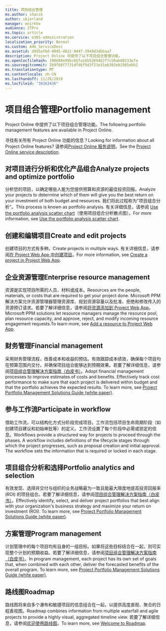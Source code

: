 ```yaml
---
title: 项目组合管理
ms.author: sharik
author: skjerland
manager: mnirkhe
audience: ITPro
ms.topic: article
ms.service: o365-administration
localization_priority: Normal
ms.custom: Adm_ServiceDesc
ms.assetid: d9d5afbd-4045-4821-9d47-3949d3dbbaa7
description: Project Online 中提供了以下项目组合管理功能。
ms.openlocfilehash: 190680e99bc65fa16b5269462f7c50abd8233efa
ms.sourcegitcommit: 2b9f68f7731dfd6f9d3f33e31e6303e81985ebb2
ms.translationtype: MT
ms.contentlocale: zh-CN
ms.lasthandoff: 11/26/2019
ms.locfileid: "39263436"
---
```

# <a name="portfolio-management"></a><span data-ttu-id="fafb5-103">项目组合管理</span><span class="sxs-lookup"><span data-stu-id="fafb5-103">Portfolio management</span></span>

<span data-ttu-id="fafb5-104">Project Online 中提供了以下项目组合管理功能。</span><span class="sxs-lookup"><span data-stu-id="fafb5-104">The following portfolio management features are available in Project Online.</span></span>
  
<span data-ttu-id="fafb5-105">寻找有关所有 Project Online 功能的信息？</span><span class="sxs-lookup"><span data-stu-id="fafb5-105">Looking for information about all Project Online features?</span></span> <span data-ttu-id="fafb5-106">请参阅[Project Online 服务说明](project-online-service-description.md)。</span><span class="sxs-lookup"><span data-stu-id="fafb5-106">See the [Project Online service description](project-online-service-description.md).</span></span>
  
## <a name="analyze-projects-and-optimize-portfolio"></a><span data-ttu-id="fafb5-107">对项目进行分析和优化产品组合</span><span class="sxs-lookup"><span data-stu-id="fafb5-107">Analyze projects and optimize portfolio</span></span>

<span data-ttu-id="fafb5-108">分析您的项目，以确定哪些人能为您提供预算和资源的最佳投资回报。</span><span class="sxs-lookup"><span data-stu-id="fafb5-108">Analyze your projects to determine which of them will give you the best return on your investment of both budget and resources.</span></span> <span data-ttu-id="fafb5-109">我们将此过程称为"项目组合分析"。</span><span class="sxs-lookup"><span data-stu-id="fafb5-109">This process is known as portfolio analysis.</span></span> <span data-ttu-id="fafb5-110">有关详细信息，请参阅 [Use the portfolio analysis scatter chart](https://go.microsoft.com/fwlink/?LinkID=823665&amp;clcid=0x409)（使用项目组合分析散点图）。</span><span class="sxs-lookup"><span data-stu-id="fafb5-110">For more information, see [Use the portfolio analysis scatter chart](https://go.microsoft.com/fwlink/?LinkID=823665&amp;clcid=0x409).</span></span>
  
## <a name="create-and-edit-projects"></a><span data-ttu-id="fafb5-111">创建和编辑项目</span><span class="sxs-lookup"><span data-stu-id="fafb5-111">Create and edit projects</span></span>

<span data-ttu-id="fafb5-112">创建项目的方式有多种。</span><span class="sxs-lookup"><span data-stu-id="fafb5-112">Create projects in multiple ways.</span></span> <span data-ttu-id="fafb5-113">有关详细信息，请参阅[在 Project Web App 中创建项目](https://go.microsoft.com/fwlink/?LinkID=746895&amp;clcid=0x409)。</span><span class="sxs-lookup"><span data-stu-id="fafb5-113">For more information, see [Create a project in Project Web App](https://go.microsoft.com/fwlink/?LinkID=746895&amp;clcid=0x409).</span></span>
  
## <a name="enterprise-resource-management"></a><span data-ttu-id="fafb5-114">企业资源管理</span><span class="sxs-lookup"><span data-stu-id="fafb5-114">Enterprise resource management</span></span>

<span data-ttu-id="fafb5-115">资源是实现项目所需的人员、材料或成本。</span><span class="sxs-lookup"><span data-stu-id="fafb5-115">Resources are the people, materials, or costs that are required to get your project done.</span></span> <span data-ttu-id="fafb5-116">Microsoft PPM 解决方案允许资源管理器管理资源库、规划资源容量以及批准、拒绝和修改传入的资源预订请求。若要了解详细信息，请参阅[将资源添加到 Project Web App](https://go.microsoft.com/fwlink/p/?LinkId=271320)。</span><span class="sxs-lookup"><span data-stu-id="fafb5-116">Microsoft PPM solutions let resource managers manage the resource pool, plan resource capacity, and approve, reject, and modify incoming resource engagement requests.To learn more, see [Add a resource to Project Web App](https://go.microsoft.com/fwlink/p/?LinkId=271320).</span></span>
  
## <a name="financial-management"></a><span data-ttu-id="fafb5-117">财务管理</span><span class="sxs-lookup"><span data-stu-id="fafb5-117">Financial management</span></span>

<span data-ttu-id="fafb5-p105">采用财务管理流程，改善成本和收益的预估。有效跟踪成本绩效，确保每个项目均在预算范围内交付，并确保项目组合能够达到预期效果。若要了解详细信息，请参阅[项目组合管理解决方案指南（白皮书）](https://go.microsoft.com/fwlink/p/?LinkId=402633)。</span><span class="sxs-lookup"><span data-stu-id="fafb5-p105">Adopt financial management processes to improve estimates of costs and benefits. Effectively track cost performance to make sure that each project is delivered within budget and that the portfolio achieves the expected results. To learn more, see [Project Portfolio Management Solutions Guide (white paper)](https://go.microsoft.com/fwlink/p/?LinkId=402633).</span></span>
  
## <a name="participate-in-workflow"></a><span data-ttu-id="fafb5-121">参与工作流</span><span class="sxs-lookup"><span data-stu-id="fafb5-121">Participate in workflow</span></span>

<span data-ttu-id="fafb5-p106">借助工作流，可以结构化方式分阶段完成项目。工作流包括项目生命周期阶段（如创建项目建议和初始审批等）的定义。工作流设置了每个阶段中必需或锁定的信息。</span><span class="sxs-lookup"><span data-stu-id="fafb5-p106">Workflows provide a structured way for projects to proceed through the phases. A workflow includes definitions of the lifecycle stages through which the project progresses, such as proposal creation and initial approval. The workflow sets the information that is required or locked in each stage.</span></span>
  
## <a name="portfolio-analytics-and-selection"></a><span data-ttu-id="fafb5-125">项目组合分析和选择</span><span class="sxs-lookup"><span data-stu-id="fafb5-125">Portfolio analytics and selection</span></span>

<span data-ttu-id="fafb5-p107">有效发现、选择并交付与组织的业务战略最为一致且能最大限度地提高投资回报率 (ROI) 的项目组合。若要了解详细信息，请参阅[项目组合管理解决方案指南（白皮书）](https://go.microsoft.com/fwlink/p/?LinkId=402633)。</span><span class="sxs-lookup"><span data-stu-id="fafb5-p107">Effectively identify, select, and deliver project portfolios that best align with your organization's business strategy and maximize your return on investment (ROI). To learn more, see [Project Portfolio Management Solutions Guide (white paper)](https://go.microsoft.com/fwlink/p/?LinkId=402633).</span></span>
  
## <a name="program-management"></a><span data-ttu-id="fafb5-128">方案管理</span><span class="sxs-lookup"><span data-stu-id="fafb5-128">Program management</span></span>

<span data-ttu-id="fafb5-p108">计划管理中的每个项目均有自身的一组目标。如果将这些目标结合在一起，则可实现整个计划的预期收益。若要了解详细信息，请参阅[项目组合管理解决方案指南（白皮书）](https://go.microsoft.com/fwlink/p/?LinkId=402633)。</span><span class="sxs-lookup"><span data-stu-id="fafb5-p108">In program management, each project has its own set of goals that, when combined with each other, deliver the forecasted benefits of the overall program. To learn more, see [Project Portfolio Management Solutions Guide (white paper)](https://go.microsoft.com/fwlink/p/?LinkId=402633).</span></span>
  
## <a name="roadmap"></a><span data-ttu-id="fafb5-131">路线图</span><span class="sxs-lookup"><span data-stu-id="fafb5-131">Roadmap</span></span>

<span data-ttu-id="fafb5-132">路线图将来自多个瀑布和敏捷项目的信息组合在一起，以提供高度直观、聚合的日程表视图。</span><span class="sxs-lookup"><span data-stu-id="fafb5-132">Roadmap combines information from multiple waterfall and agile projects to provide a highly visual, aggregated timeline view.</span></span> <span data-ttu-id="fafb5-133">若要了解详细信息，请参阅[欢迎使用路线图](https://support.office.com/article/video-welcome-to-roadmap-57764149-51b8-468f-a50d-9ea6a4fd835a)。</span><span class="sxs-lookup"><span data-stu-id="fafb5-133">To learn more, see [Welcome to Roadmap](https://support.office.com/article/video-welcome-to-roadmap-57764149-51b8-468f-a50d-9ea6a4fd835a).</span></span>


